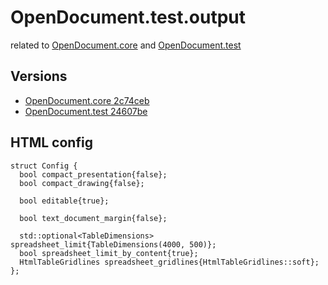 # OpenDocument.test.output

related to [OpenDocument.core](https://github.com/opendocument-app/OpenDocument.core) and [OpenDocument.test](https://github.com/opendocument-app/OpenDocument.test)

## Versions

- [OpenDocument.core 2c74ceb](https://github.com/opendocument-app/OpenDocument.core/tree/2c74ceb30776781d10840cedd29761f6c3e97a3a)
- [OpenDocument.test 24607be](https://github.com/opendocument-app/OpenDocument.test/tree/24607be4e10e251787b237fff0da6ed29d381847)

## HTML config

```
struct Config {
  bool compact_presentation{false};
  bool compact_drawing{false};

  bool editable{true};

  bool text_document_margin{false};

  std::optional<TableDimensions> spreadsheet_limit{TableDimensions(4000, 500)};
  bool spreadsheet_limit_by_content{true};
  HtmlTableGridlines spreadsheet_gridlines{HtmlTableGridlines::soft};
};
```
